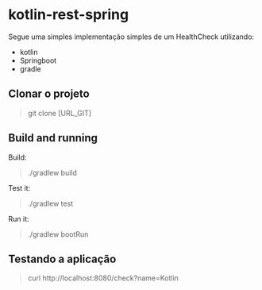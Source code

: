# kotlin-rest-spring
Segue uma simples implementação simples de um HealthCheck utilizando:
- kotlin
- Springboot
- gradle

## Clonar o projeto
> git clone [URL_GIT]

## Build and running
Build:
>./gradlew build

Test it:
>./gradlew test

Run it:
>./gradlew bootRun

## Testando a aplicação
> curl http://localhost:8080/check?name=Kotlin